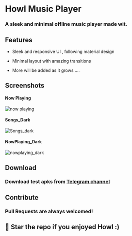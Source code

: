 # Howl Music Player

### A sleek and minimal offline music player made wit. 


## Features 

- Sleek and responsive UI , following material design

- Minimal layout with amazing transitions 

- More will be added as it grows ....


## Screenshots
#### Now Playing
![now playing](https://telegra.ph/file/4b6687a469633d132aeb1.jpg)

#### Songs_Dark
![Songs_dark](https://telegra.ph/file/5dae580a9b31aba923d4e.jpg)

#### NowPlaying_Dark
![nowplaying_dark](https://telegra.ph/file/1b0d282b79e5ac51034b5.jpg)
  
## Download

### Download test apks from [Telegram channel](https://telegram.me/IamlookerBuilds)


## Contribute 

### Pull Requests are always welcomed! 

## 🌟 Star  the repo if you enjoyed Howl :)
